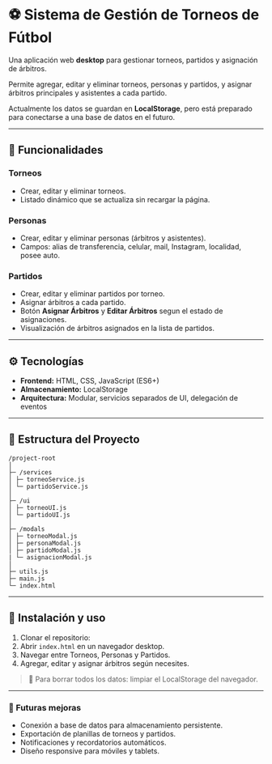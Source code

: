 # ⚽ Sistema de Gestión de Torneos de Fútbol

Una aplicación web **desktop** para gestionar torneos, partidos y asignación de árbitros.  

Permite agregar, editar y eliminar torneos, personas y partidos, y asignar árbitros principales y asistentes a cada partido.  

Actualmente los datos se guardan en **LocalStorage**, pero está preparado para conectarse a una base de datos en el futuro.

---

## 🎯 Funcionalidades

### Torneos
- Crear, editar y eliminar torneos.
- Listado dinámico que se actualiza sin recargar la página.

### Personas
- Crear, editar y eliminar personas (árbitros y asistentes).
- Campos: alias de transferencia, celular, mail, Instagram, localidad, posee auto.

### Partidos
- Crear, editar y eliminar partidos por torneo.
- Asignar árbitros a cada partido.
- Botón **Asignar Árbitros** y **Editar Árbitros** segun el estado de asignaciones.
- Visualización de árbitros asignados en la lista de partidos.

---

## ⚙️ Tecnologías

- **Frontend:** HTML, CSS, JavaScript (ES6+)
- **Almacenamiento:** LocalStorage
- **Arquitectura:** Modular, servicios separados de UI, delegación de eventos

---

## 📂 Estructura del Proyecto

```
/project-root
│
├─ /services
│ ├─ torneoService.js
│ └─ partidoService.js
│
├─ /ui
│ ├─ torneoUI.js
│ └─ partidoUI.js
│
├─ /modals
│ ├─ torneoModal.js
│ ├─ personaModal.js
│ ├─ partidoModal.js
| └─ asignacionModal.js
│
├─ utils.js
├─ main.js
└─ index.html
```


---

## 🚀 Instalación y uso

1. Clonar el repositorio:
2. Abrir `index.html` en un navegador desktop.
3. Navegar entre Torneos, Personas y Partidos.
4. Agregar, editar y asignar árbitros según necesites.
> 🔹 Para borrar todos los datos: limpiar el LocalStorage del navegador.

---

### 🔮 Futuras mejoras

- Conexión a base de datos para almacenamiento persistente.
- Exportación de planillas de torneos y partidos.
- Notificaciones y recordatorios automáticos.
- Diseño responsive para móviles y tablets.